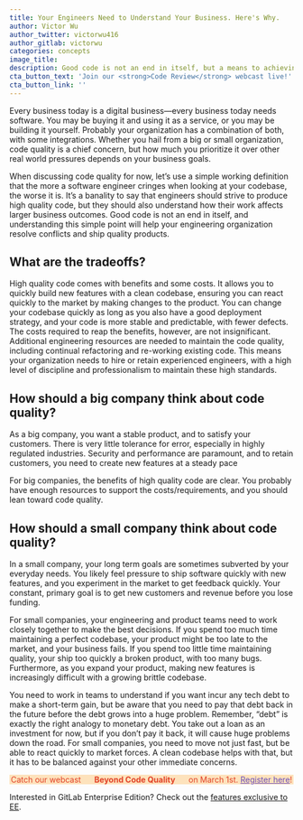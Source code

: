 ```yaml
---
title: Your Engineers Need to Understand Your Business. Here's Why.
author: Victor Wu
author_twitter: victorwu416
author_gitlab: victorwu
categories: concepts
image_title: 
description: Good code is not an end in itself, but a means to achieving positive business outcomes that vary depending on the company’s size. 
cta_button_text: 'Join our <strong>Code Review</strong> webcast live!'
cta_button_link: ''
---
```


Every business today is a digital business—every business today needs software. You may be buying it and using it as a service, or you may be building it yourself. Probably your organization has a combination of both, with some integrations. Whether you hail from a big or small organization, code quality is a chief concern, but how much you prioritize it over other real world pressures depends on your business goals. 

<!-- more -->

When discussing code quality for now, let’s use a simple working definition that the more a software engineer cringes when looking at your codebase, the worse it is. It’s a banality to say that engineers should strive to produce high quality code, but they should also understand how their work affects larger business outcomes. Good code is not an end in itself, and understanding this simple point will help your engineering organization resolve conflicts and ship quality products. 

## What are the tradeoffs?

High quality code comes with benefits and some costs. It allows you to quickly build new features with a clean codebase, ensuring you can react quickly to the market by making changes to the product. You can change your codebase quickly as long as you also have a good deployment strategy, and your code is more stable and predictable, with fewer defects. The costs required to reap the benefits, however, are not insignificant. Additional engineering resources are needed to maintain the code quality, including continual refactoring and re-working existing code. This means your organization needs to hire or retain experienced engineers, with a high level of discipline and professionalism to maintain these high standards. 

## How should a big company think about code quality?

As a big company, you want a stable product, and to satisfy your customers. There is very little tolerance for error, especially in highly regulated industries. Security and performance are paramount, and to retain customers, you need to create new features at a steady pace

For big companies, the benefits of high quality code are clear. You probably have enough resources to support the costs/requirements, and you should lean toward code quality.

## How should a small company think about code quality?

In a small company, your long term goals are sometimes subverted by your everyday needs. You likely feel pressure to ship software quickly with new features, and you experiment in the market to get feedback quickly. Your constant, primary goal is to get new customers and revenue before you lose funding. 

For small companies, your engineering and product teams need to work closely together to make the best decisions. If you spend too much time maintaining a perfect codebase, your product might be too late to the market, and your business fails. If you spend too little time maintaining quality, your ship too quickly a broken product, with too many bugs. Furthermore, as you expand your product, making new features is increasingly difficult with a growing brittle codebase. 

You need to work in teams to understand if you want incur any tech debt to make a short-term gain, but be aware that you need to pay that debt back in the future before the debt grows into a huge problem. Remember, “debt” is exactly the right analogy to monetary debt. You take out a loan as an investment for now, but if you don’t pay it back, it will cause huge problems down the road. For small companies, you need to move not just fast, but be able to react quickly to market forces. A clean codebase helps with that, but it has to be balanced against your other immediate concerns.

<p class="alert alert-orange" style="background-color: rgba(252,163,38,.3); border-color: rgba(252,163,38,.3); color: rgb(226,67,41) !important; text-align: center;">Catch our webcast &nbsp;&nbsp;<i class="fa fa-gitlab" style="color:rgb(107,79,187); font-size:.85em" aria-hidden="true"></i> &nbsp;&nbsp;<strong>Beyond Code Quality</strong> &nbsp;&nbsp;<i class="fa fa-gitlab" style="color:rgb(107,79,187); font-size:.85em" aria-hidden="true"></i> &nbsp;&nbsp;on March 1st. <a style="color: rgb(107,79,187);" href="https://page.gitlab.com/20170301_continuouseverything.html">Register here</a>!</p>

Interested in GitLab Enterprise Edition? Check out the [features exclusive to
EE](https://about.gitlab.com/gitlab-ee/).


